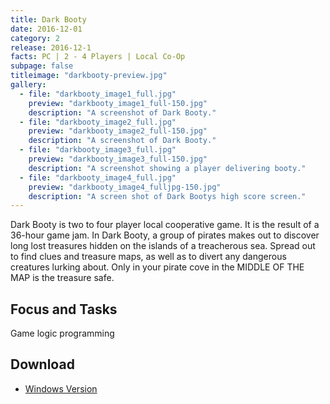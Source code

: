 ```yaml
---
title: Dark Booty
date: 2016-12-01
category: 2
release: 2016-12-1
facts: PC | 2 - 4 Players | Local Co-Op
subpage: false
titleimage: "darkbooty-preview.jpg"
gallery:
  - file: "darkbooty_image1_full.jpg"
    preview: "darkbooty_image1_full-150.jpg"
    description: "A screenshot of Dark Booty."
  - file: "darkbooty_image2_full.jpg"
    preview: "darkbooty_image2_full-150.jpg"
    description: "A screenshot of Dark Booty."
  - file: "darkbooty_image3_full.jpg"
    preview: "darkbooty_image3_full-150.jpg"
    description: "A screenshot showing a player delivering booty."
  - file: "darkbooty_image4_full.jpg"
    preview: "darkbooty_image4_fulljpg-150.jpg"
    description: "A screen shot of Dark Bootys high score screen."
---
```


Dark Booty is two to four player local cooperative game.
It is the result of a 36-hour game jam. In Dark Booty, a group of pirates makes out to discover long lost treasures hidden on the islands of a treacherous sea.
Spread out to find clues and treasure maps, as well as to divert any dangerous creatures lurking about. Only in your pirate cove in the MIDDLE OF THE MAP is the treasure safe.

## Focus and Tasks
Game logic programming

## Download
* [Windows Version](https://playful-interactive-environments.github.io/gamejam/2016/games/darkbooty.zip)

